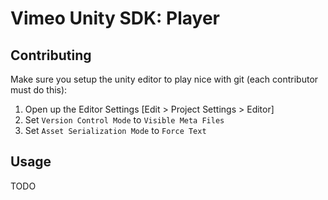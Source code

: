 Vimeo Unity SDK: Player
========================


Contributing
------------

Make sure you setup the unity editor to play nice with git (each contributor must do this):

1. Open up the Editor Settings [Edit > Project Settings > Editor]
2. Set `Version Control Mode` to `Visible Meta Files`
3. Set `Asset Serialization Mode` to `Force Text`

Usage
-------

TODO
